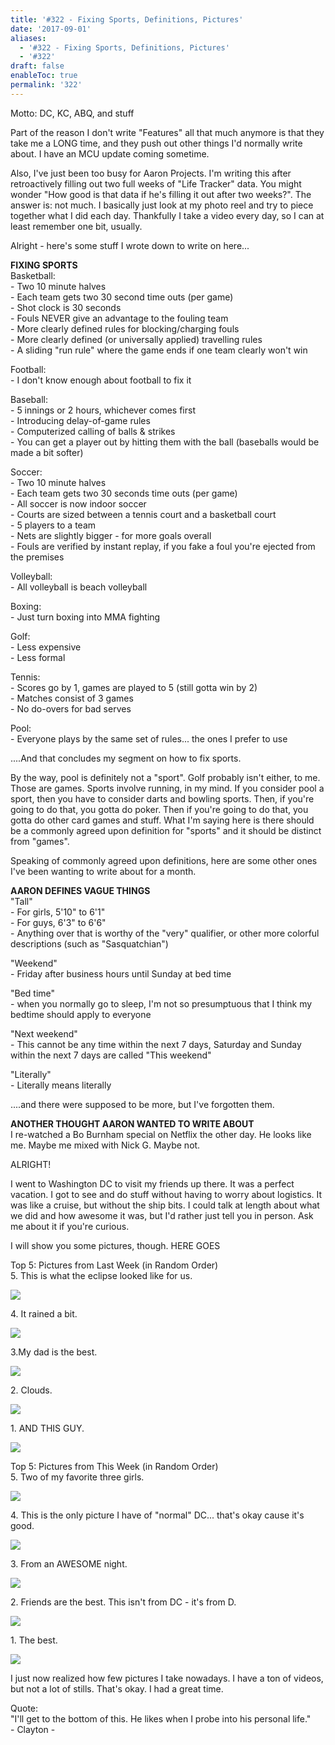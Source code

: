 ```yaml
---
title: '#322 - Fixing Sports, Definitions, Pictures'
date: '2017-09-01'
aliases:
  - '#322 - Fixing Sports, Definitions, Pictures'
  - '#322'
draft: false
enableToc: true
permalink: '322'
---
```


Motto: DC, KC, ABQ, and stuff  
  
Part of the reason I don't write "Features" all that much anymore is that they take me a LONG time, and they push out other things I'd normally write about. I have an MCU update coming sometime.  
  
Also, I've just been too busy for Aaron Projects. I'm writing this after retroactively filling out two full weeks of "Life Tracker" data. You might wonder "How good is that data if he's filling it out after two weeks?". The answer is: not much. I basically just look at my photo reel and try to piece together what I did each day. Thankfully I take a video every day, so I can at least remember one bit, usually.  
  
Alright - here's some stuff I wrote down to write on here...  
  
**FIXING SPORTS**  
Basketball:  
\- Two 10 minute halves  
\- Each team gets two 30 second time outs (per game)  
\- Shot clock is 30 seconds  
\- Fouls NEVER give an advantage to the fouling team  
\- More clearly defined rules for blocking/charging fouls  
\- More clearly defined (or universally applied) travelling rules  
\- A sliding "run rule" where the game ends if one team clearly won't win  
  
Football:  
\- I don't know enough about football to fix it  
  
Baseball:  
\- 5 innings or 2 hours, whichever comes first  
\- Introducing delay-of-game rules  
\- Computerized calling of balls & strikes  
\- You can get a player out by hitting them with the ball (baseballs would be made a bit softer)  
  
Soccer:  
\- Two 10 minute halves  
\- Each team gets two 30 seconds time outs (per game)  
\- All soccer is now indoor soccer  
\- Courts are sized between a tennis court and a basketball court  
\- 5 players to a team  
\- Nets are slightly bigger - for more goals overall  
\- Fouls are verified by instant replay, if you fake a foul you're ejected from the premises  
  
Volleyball:  
\- All volleyball is beach volleyball  
  
Boxing:  
\- Just turn boxing into MMA fighting  
  
Golf:  
\- Less expensive  
\- Less formal  
  
Tennis:  
\- Scores go by 1, games are played to 5 (still gotta win by 2)  
\- Matches consist of 3 games  
\- No do-overs for bad serves  
  
Pool:  
\- Everyone plays by the same set of rules... the ones I prefer to use  
  
....And that concludes my segment on how to fix sports.  
  
By the way, pool is definitely not a "sport". Golf probably isn't either, to me. Those are games. Sports involve running, in my mind. If you consider pool a sport, then you have to consider darts and bowling sports. Then, if you're going to do that, you gotta do poker. Then if you're going to do that, you gotta do other card games and stuff. What I'm saying here is there should be a commonly agreed upon definition for "sports" and it should be distinct from "games".  
  
Speaking of commonly agreed upon definitions, here are some other ones I've been wanting to write about for a month.  
  
**AARON DEFINES VAGUE THINGS**  
"Tall"  
\- For girls, 5'10" to 6'1"  
\- For guys, 6'3" to 6'6"  
\- Anything over that is worthy of the "very" qualifier, or other more colorful descriptions (such as "Sasquatchian")  
  
"Weekend"  
\- Friday after business hours until Sunday at bed time  
  
"Bed time"  
\- when you normally go to sleep, I'm not so presumptuous that I think my bedtime should apply to everyone  
  
"Next weekend"  
\- This cannot be any time within the next 7 days, Saturday and Sunday within the next 7 days are called "This weekend"  
  
"Literally"  
\- Literally means literally  
  
....and there were supposed to be more, but I've forgotten them.  
  
**ANOTHER THOUGHT AARON WANTED TO WRITE ABOUT**  
I re-watched a Bo Burnham special on Netflix the other day. He looks like me. Maybe me mixed with Nick G. Maybe not.  
  
ALRIGHT!  
  
I went to Washington DC to visit my friends up there. It was a perfect vacation. I got to see and do stuff without having to worry about logistics. It was like a cruise, but without the ship bits. I could talk at length about what we did and how awesome it was, but I'd rather just tell you in person. Ask me about it if you're curious.  
  
I will show you some pictures, though. HERE GOES  
  
Top 5: Pictures from Last Week (in Random Order)  
5\. This is what the eclipse looked like for us.  

[![](assets/322-1.jpg)](https://2.bp.blogspot.com/-w4662AbaFXk/WaoiqtLsctI/AAAAAAACvwA/DBa25sPytJAb4dbE5ItwHI4FUUhp23bUgCKgBGAs/s1600/download%5F20170821%5F133143.jpg)

4\. It rained a bit.

[![](assets/322-2.jpg)](https://1.bp.blogspot.com/-nXcQFomyJoI/WaoieE617LI/AAAAAAACvv8/IZKwfBucrqQJ%5FDlm140QZ7G2WT3b6CGMgCKgBGAs/s1600/IMG%5F20170821%5F122428.jpg)

 3.My dad is the best.  

[![](assets/322-3.jpg)](https://2.bp.blogspot.com/-HiOgTdtVmF0/WaoieIgqX9I/AAAAAAACvv8/wXFOoXGmN5UbtVz1r8ZtAagcTQkfNFdxQCKgBGAs/s1600/IMG%5F20170821%5F092731.jpg)

 2\. Clouds.  

[![](assets/322-4.jpg)](https://2.bp.blogspot.com/-DbGBMH8GO64/WaoieP1SUNI/AAAAAAACvv8/aBbR1IVCCrEyVg3BrQk-IihZwrjs2g6VwCKgBGAs/s1600/IMG%5F20170821%5F125754.jpg)

 1\. AND THIS GUY.  

[![](assets/322-5.jpg)](https://3.bp.blogspot.com/-6p8tY0bl2fQ/WaoieBvhpEI/AAAAAAACvv8/PGRPrJg2spEmpdB4vcBMqLmmgG9BotuOACKgBGAs/s1600/IMG%5F20170821%5F122928.jpg)
  
  
Top 5: Pictures from This Week (in Random Order)  
5\. Two of my favorite three girls.  

[![](assets/322-6.jpg)](https://4.bp.blogspot.com/-UFa5xg7YMuo/Waok-YSE3CI/AAAAAAACvwQ/uNpUCfJ7p%5Fkah8xHZXlW8WLvnWno%5FZAoACKgBGAs/s1600/IMG%5F20170826%5F095115.jpg)

 4\. This is the only picture I have of "normal" DC... that's okay cause it's good.  

[![](assets/322-7.jpg)](https://1.bp.blogspot.com/-v5M8QvHS3cg/Waok-TWxBmI/AAAAAAACvwQ/QVeuDJJH0LA%5FsnLg-Da7rpksV9ujgZ%5FgQCKgBGAs/s1600/IMG%5F20170826%5F123833.jpg)

 3\. From an AWESOME night.  

[![](assets/322-8.jpg)](https://1.bp.blogspot.com/-AARX4tIaSaQ/Waok-ZLMDrI/AAAAAAACvwQ/0MU3Wnh10DsP2N4Pt8rpbY0jlsb5xxz6QCKgBGAs/s1600/IMG%5F20170826%5F225741.jpg)

 2\. Friends are the best. This isn't from DC - it's from D.  

[![](assets/322-9.jpg)](https://3.bp.blogspot.com/-MQFZxnlGG10/Waok-eify0I/AAAAAAACvwQ/deAIhfTV5GUBtGSV2Bd1BQtR1L-7KFqFACKgBGAs/s1600/IMG%5F20170828%5F150230.jpg)

 1\. The best.  

[![](assets/322-10.jpg)](https://2.bp.blogspot.com/-AQiPY2rfIIs/Waok-fkDPnI/AAAAAAACvwQ/zZnugRXW5sotrqXrGVIZxmFYduO46B%5FrQCKgBGAs/s1600/IMG%5F20170825%5F162041.jpg)
  
  
I just now realized how few pictures I take nowadays. I have a ton of videos, but not a lot of stills. That's okay. I had a great time.  
  
Quote:  
"I'll get to the bottom of this. He likes when I probe into his personal life."  
\- Clayton -
